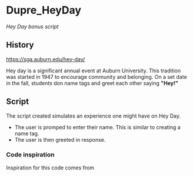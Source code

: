 # Dupre_HeyDay
*Hey Day bonus script*

## History
https://sga.auburn.edu/hey-day/

Hey day is a significant annual event at Auburn University. 
This tradition was started in 1947 to encourage community and belonging.
On a set date in the fall, students don name tags and greet each other saying **"Hey!"** 

## Script
The script created simulates an experience one might have on Hey Day.
- The user is promped to enter their name. This is similar to creating a name tag.
- The user is then greeted in response.

### Code inspiration
Inspiration for this code comes from 
